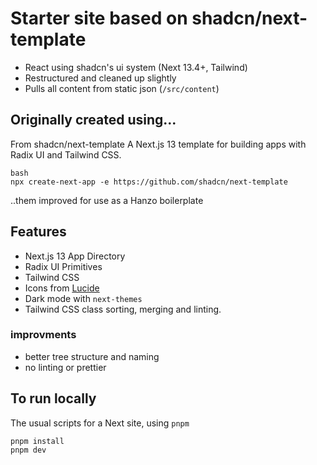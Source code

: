 # Starter site based on shadcn/next-template

- React using shadcn's ui system (Next 13.4+, Tailwind)
- Restructured and cleaned up slightly
- Pulls all content from static json (`/src/content`)

## Originally created using...

From shadcn/next-template
A Next.js 13 template for building apps with Radix UI and Tailwind CSS.

```
bash
npx create-next-app -e https://github.com/shadcn/next-template
```

..them improved for use as a Hanzo boilerplate

## Features

- Next.js 13 App Directory
- Radix UI Primitives
- Tailwind CSS
- Icons from [Lucide](https://lucide.dev)
- Dark mode with `next-themes`
- Tailwind CSS class sorting, merging and linting.

### improvments
- better tree structure and naming
- no linting or prettier

## To run locally

The usual scripts for a Next site, using `pnpm`
```
pnpm install
pnpm dev
```
